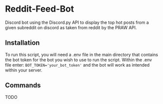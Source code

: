 # Reddit-Feed-Bot
Discord bot using the Discord.py API to display the top hot posts from a given subreddit on discord as taken from reddit by the PRAW API.

## Installation
To run this script, you will need a .env file in the main directory that contains the bot token for the bot you wish to use to run the script. Within the .env file enter: `BOT_TOKEN='your_bot_token'` and the bot will work as intended within your server.

## Commands
TODO